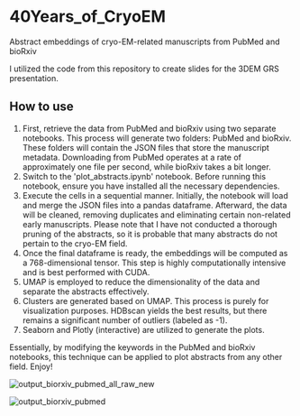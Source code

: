 # 40Years_of_CryoEM

Abstract embeddings of cryo-EM-related manuscripts from PubMed and bioRxiv

I utilized the code from this repository to create slides for the 3DEM GRS presentation.
## How to use

1. First, retrieve the data from PubMed and bioRxiv using two separate notebooks. This process will generate two folders: PubMed and bioRxiv. These folders will contain the JSON files that store the manuscript metadata. Downloading from PubMed operates at a rate of approximately one file per second, while bioRxiv takes a bit longer.
2. Switch to the 'plot_abstracts.ipynb' notebook. Before running this notebook, ensure you have installed all the necessary dependencies.
3. Execute the cells in a sequential manner. Initially, the notebook will load and merge the JSON files into a pandas dataframe. Afterward, the data will be cleaned, removing duplicates and eliminating certain non-related early manuscripts. Please note that I have not conducted a thorough pruning of the abstracts, so it is probable that many abstracts do not pertain to the cryo-EM field.
4. Once the final dataframe is ready, the embeddings will be computed as a 768-dimensional tensor. This step is highly computationally intensive and is best performed with CUDA.
5. UMAP is employed to reduce the dimensionality of the data and separate the abstracts effectively.
6. Clusters are generated based on UMAP. This process is purely for visualization purposes. HDBscan yields the best results, but there remains a significant number of outliers (labeled as -1).
7. Seaborn and Plotly (interactive) are utilized to generate the plots.

Essentially, by modifying the keywords in the PubMed and bioRxiv notebooks, this technique can be applied to plot abstracts from any other field. Enjoy!

![output_biorxiv_pubmed_all_raw_new](https://github.com/dzyla/40years_of_cryoem/assets/20625527/017af40d-4567-4583-820f-467d7dbbe872)

![output_biorxiv_pubmed](https://github.com/dzyla/40years_of_cryoem/assets/20625527/f3122c1a-0f5f-421c-8bf0-b50f9e78896c)
